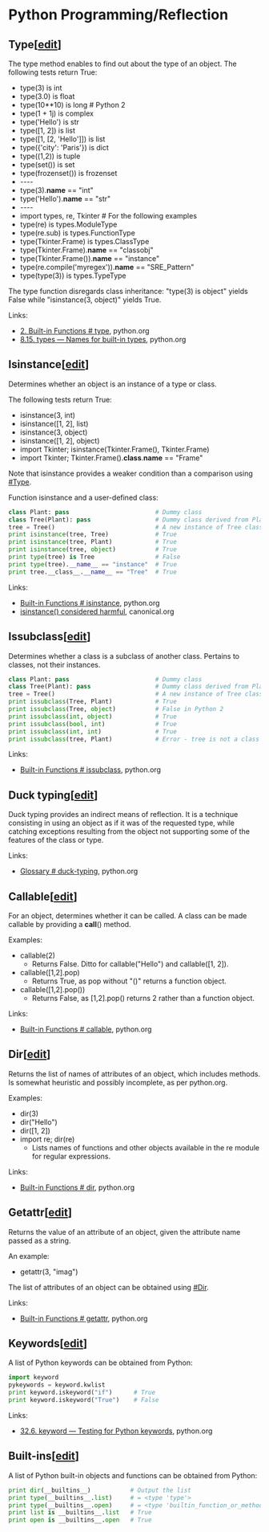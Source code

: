 # Python Programming/Reflection

## Type[[edit](https://en.wikibooks.org/w/index.php?title=Python_Programming/Reflection&action=edit&section=1)]

The type method enables to find out about the type of an object. The following tests return True:

- type(3) is int
- type(3.0) is float
- type(10**10) is long # Python 2
- type(1 + 1j) is complex
- type('Hello') is str
- type([1, 2]) is list
- type([1, [2, 'Hello']]) is list
- type({'city': 'Paris'}) is dict
- type((1,2)) is tuple
- type(set()) is set
- type(frozenset()) is frozenset
- \----
- type(3).__name__ == "int"
- type('Hello').__name__ == "str"
- \----
- import types, re, Tkinter # For the following examples
- type(re) is types.ModuleType
- type(re.sub) is types.FunctionType
- type(Tkinter.Frame) is types.ClassType
- type(Tkinter.Frame).__name__ == "classobj"
- type(Tkinter.Frame()).__name__ == "instance"
- type(re.compile('myregex')).__name__ == "SRE_Pattern"
- type(type(3)) is types.TypeType

The type function disregards class inheritance: "type(3) is object" yields False while "isinstance(3, object)" yields True.

Links:

- [2. Built-in Functions # type](https://docs.python.org/2/library/functions.html#type), python.org
- [8.15. types — Names for built-in types](https://docs.python.org/2/library/types.html), python.org

## Isinstance[[edit](https://en.wikibooks.org/w/index.php?title=Python_Programming/Reflection&action=edit&section=2)]

Determines whether an object is an instance of a type or class.

The following tests return True:

- isinstance(3, int)
- isinstance([1, 2], list)
- isinstance(3, object)
- isinstance([1, 2], object)
- import Tkinter; isinstance(Tkinter.Frame(), Tkinter.Frame)
- import Tkinter; Tkinter.Frame().__class__.__name__ == "Frame"

Note that isinstance provides a weaker condition than a comparison using [#Type](https://en.wikibooks.org/wiki/Python_Programming/Reflection#Type).

Function isinstance and a user-defined class:

```python
class Plant: pass                        # Dummy class
class Tree(Plant): pass                  # Dummy class derived from Plant
tree = Tree()                            # A new instance of Tree class
print isinstance(tree, Tree)             # True
print isinstance(tree, Plant)            # True
print isinstance(tree, object)           # True
print type(tree) is Tree                 # False
print type(tree).__name__ == "instance"  # True
print tree.__class__.__name__ == "Tree"  # True
```

Links:

- [Built-in Functions # isinstance](https://docs.python.org/2/library/functions.html#isinstance), python.org
- [isinstance() considered harmful](http://canonical.org/~kragen/isinstance/), canonical.org

## Issubclass[[edit](https://en.wikibooks.org/w/index.php?title=Python_Programming/Reflection&action=edit&section=3)]

Determines whether a class is a subclass of another class. Pertains to classes, not their instances.

```python
class Plant: pass                        # Dummy class
class Tree(Plant): pass                  # Dummy class derived from Plant
tree = Tree()                            # A new instance of Tree class
print issubclass(Tree, Plant)            # True
print issubclass(Tree, object)           # False in Python 2
print issubclass(int, object)            # True
print issubclass(bool, int)              # True
print issubclass(int, int)               # True
print issubclass(tree, Plant)            # Error - tree is not a class
```

Links:

- [Built-in Functions # issubclass](https://docs.python.org/2/library/functions.html#issubclass), python.org

## Duck typing[[edit](https://en.wikibooks.org/w/index.php?title=Python_Programming/Reflection&action=edit&section=4)]

Duck typing provides an indirect means of reflection. It is a technique consisting in using an object as if it was of the requested type, while catching exceptions resulting from the object not supporting some of the features of the class or type.

Links:

- [Glossary # duck-typing](https://docs.python.org/3/glossary.html#term-duck-typing), python.org

## Callable[[edit](https://en.wikibooks.org/w/index.php?title=Python_Programming/Reflection&action=edit&section=5)]

For an object, determines whether it can be called. A class can be made callable by providing a __call__() method.

Examples:

- callable(2)
  - Returns False. Ditto for callable("Hello") and callable([1, 2]).
- callable([1,2].pop)
  - Returns True, as pop without "()" returns a function object.
- callable([1,2].pop())
  - Returns False, as [1,2].pop() returns 2 rather than a function object.

Links:

- [Built-in Functions # callable](https://docs.python.org/2/library/functions.html#callable), python.org

## Dir[[edit](https://en.wikibooks.org/w/index.php?title=Python_Programming/Reflection&action=edit&section=6)]

Returns the list of names of attributes of an object, which includes methods. Is somewhat heuristic and possibly incomplete, as per python.org.

Examples:

- dir(3)
- dir("Hello")
- dir([1, 2])
- import re; dir(re)
  - Lists names of functions and other objects available in the re module for regular expressions.

Links:

- [Built-in Functions # dir](https://docs.python.org/2/library/functions.html#dir), python.org

## Getattr[[edit](https://en.wikibooks.org/w/index.php?title=Python_Programming/Reflection&action=edit&section=7)]

Returns the value of an attribute of an object, given the attribute name passed as a string.

An example:

- getattr(3, "imag")

The list of attributes of an object can be obtained using [#Dir](https://en.wikibooks.org/wiki/Python_Programming/Reflection#Dir).

Links:

- [Built-in Functions # getattr](https://docs.python.org/2/library/functions.html#getattr), python.org

## Keywords[[edit](https://en.wikibooks.org/w/index.php?title=Python_Programming/Reflection&action=edit&section=8)]

A list of Python keywords can be obtained from Python:

```python
import keyword
pykeywords = keyword.kwlist
print keyword.iskeyword("if")      # True
print keyword.iskeyword("True")    # False
```

Links:

- [32.6. keyword — Testing for Python keywords](https://docs.python.org/2/library/keyword.html), python.org

## Built-ins[[edit](https://en.wikibooks.org/w/index.php?title=Python_Programming/Reflection&action=edit&section=9)]

A list of Python built-in objects and functions can be obtained from Python:

```python
print dir(__builtins__)           # Output the list
print type(__builtins__.list)     # = <type 'type'>
print type(__builtins__.open)     # = <type 'builtin_function_or_method'>
print list is __builtins__.list   # True
print open is __builtins__.open   # True
```